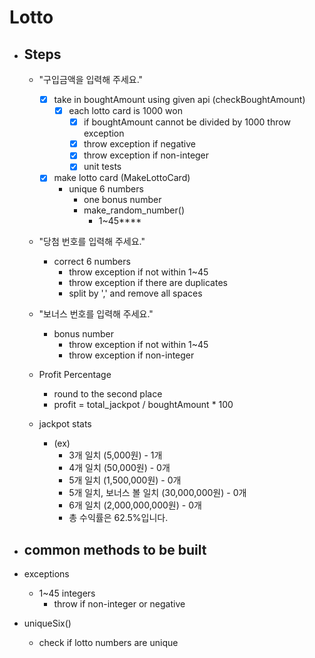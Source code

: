 # Lotto 
- ## Steps
  - "구입금액을 입력해 주세요."
    - [x] take in boughtAmount using given api (checkBoughtAmount)
      - [x] each lotto card is 1000 won
        - [x] if boughtAmount cannot be divided by 1000 throw exception
        - [x] throw exception if negative
        - [x] throw exception if non-integer
        - [x] unit tests
    - [x] make lotto card (MakeLottoCard)
      - unique 6 numbers
        - one bonus number
        - make_random_number()
            - 1~45****
  - "당첨 번호를 입력해 주세요."
    - correct 6 numbers
      - throw exception if not within 1~45
      - throw exception if there are duplicates
      - split by ',' and remove all spaces
  - "보너스 번호를 입력해 주세요."
    - bonus number
      - throw exception if not within 1~45
      - throw exception if non-integer

  - Profit Percentage
    - round to the second place
    -  profit = total_jackpot / boughtAmount * 100
  - jackpot stats
    - (ex)
      -  3개 일치 (5,000원) - 1개
      -  4개 일치 (50,000원) - 0개
      -  5개 일치 (1,500,000원) - 0개
      -  5개 일치, 보너스 볼 일치 (30,000,000원) - 0개
      -  6개 일치 (2,000,000,000원) - 0개
      -  총 수익률은 62.5%입니다.

-  ## common methods to be built
  - exceptions
    - 1~45 integers
      - throw if non-integer or negative
  - uniqueSix()
    - check if lotto numbers are unique
